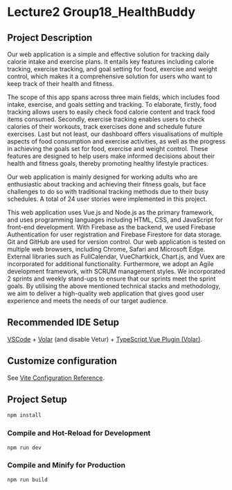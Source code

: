 # Lecture2 Group18_HealthBuddy

## Project Description
Our web application is a simple and effective solution for tracking daily calorie intake and exercise plans. It entails key features including calorie tracking, exercise tracking, and goal setting for food, exercise and weight control, which makes it a comprehensive solution for users who want to keep track of their health and fitness. 

The scope of this app spans across three main fields, which includes food intake, exercise, and goals setting and tracking. To elaborate, firstly, food tracking allows users to easily check food calorie content and track food items consumed. Secondly, exercise tracking enables users to check calories of their workouts, track exercises done and schedule future exercises. Last but not least, our dashboard offers visualisations of multiple aspects of food consumption and exercise activities, as well as the progress in achieving the goals set for food, exercise and weight control. These features are designed to help users make informed decisions about their health and fitness goals, thereby promoting healthy lifestyle practices.

Our web application is mainly designed for working adults who are enthusiastic about tracking and achieving their fitness goals, but face challenges to do so with traditional tracking methods due to their busy schedules. A total of 24 user stories were implemented in this project.

This web application uses Vue.js and Node.js as the primary framework, and uses programming languages including HTML, CSS, and JavaScript for front-end development. With Firebase as the backend, we used Firebase Authentication for user registration and Firebase Firestore for data storage. Git and GitHub are used for version control. Our web application is tested on multiple web browsers, including Chrome, Safari and Microsoft Edge. External libraries such as FullCalendar, VueChartkick, Chart.js, and Vuex are incorporated for additional functionality. Furthermore, we adopt an Agile development framework, with SCRUM management styles. We incorporated 2 sprints and weekly stand-ups to ensure that our sprints meet the sprint goals. By utilising the above mentioned technical stacks and methodology, we aim to deliver a high-quality web application that gives good user experience and meets the needs of our target audience.
				

## Recommended IDE Setup

[VSCode](https://code.visualstudio.com/) + [Volar](https://marketplace.visualstudio.com/items?itemName=Vue.volar) (and disable Vetur) + [TypeScript Vue Plugin (Volar)](https://marketplace.visualstudio.com/items?itemName=Vue.vscode-typescript-vue-plugin).

## Customize configuration

See [Vite Configuration Reference](https://vitejs.dev/config/).

## Project Setup

```sh
npm install
```

### Compile and Hot-Reload for Development

```sh
npm run dev
```

### Compile and Minify for Production

```sh
npm run build
```
